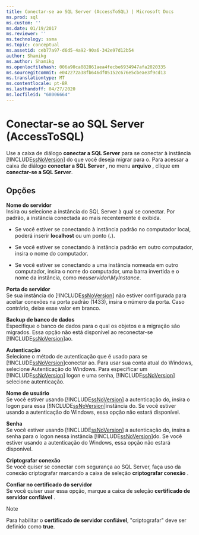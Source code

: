 ```yaml
---
title: Conectar-se ao SQL Server (AccessToSQL) | Microsoft Docs
ms.prod: sql
ms.custom: ''
ms.date: 01/19/2017
ms.reviewer: ''
ms.technology: ssma
ms.topic: conceptual
ms.assetid: ceb77a97-d6d5-4a92-90a6-342e97d12b54
author: Shamikg
ms.author: Shamikg
ms.openlocfilehash: 006a90ca082861aea4fecbe6934947afa2020335
ms.sourcegitcommit: e042272a38fb646df05152c676e5cbeae3f9cd13
ms.translationtype: MT
ms.contentlocale: pt-BR
ms.lasthandoff: 04/27/2020
ms.locfileid: "68006664"
---
```

# <a name="connect-to-sql-server-accesstosql"></a>Conectar-se ao SQL Server (AccessToSQL)
Use a caixa de diálogo **conectar a SQL Server** para se conectar à instância [!INCLUDE[ssNoVersion](../../includes/ssnoversion-md.md)] do que você deseja migrar para o. Para acessar a caixa de diálogo **conectar a SQL Server** , no menu **arquivo** , clique em **conectar-se a SQL Server**.  
  
## <a name="options"></a>Opções  
**Nome do servidor**  
Insira ou selecione a instância do SQL Server à qual se conectar. Por padrão, a instância conectada ao mais recentemente é exibida.  
  
-   Se você estiver se conectando à instância padrão no computador local, poderá inserir **localhost** ou um ponto (**.**).  
  
-   Se você estiver se conectando à instância padrão em outro computador, insira o nome do computador.  
  
-   Se você estiver se conectando a uma instância nomeada em outro computador, insira o nome do computador, uma barra invertida e o nome da instância, como *meuservidor*\\*MyInstance*.  
  
**Porta do servidor**  
Se sua instância do [!INCLUDE[ssNoVersion](../../includes/ssnoversion-md.md)] não estiver configurada para aceitar conexões na porta padrão (1433), insira o número da porta. Caso contrário, deixe esse valor em branco.  
  
**Backup de banco de dados**  
Especifique o banco de dados para o qual os objetos e a migração são migrados. Essa opção não está disponível ao reconectar-se [!INCLUDE[ssNoVersion](../../includes/ssnoversion-md.md)]ao.  
  
**Autenticação**  
Selecione o método de autenticação que é usado para se [!INCLUDE[ssNoVersion](../../includes/ssnoversion-md.md)]conectar ao. Para usar sua conta atual do Windows, selecione Autenticação do Windows. Para especificar um [!INCLUDE[ssNoVersion](../../includes/ssnoversion-md.md)] logon e uma senha, [!INCLUDE[ssNoVersion](../../includes/ssnoversion-md.md)] selecione autenticação.  
  
**Nome de usuário**  
Se você estiver usando [!INCLUDE[ssNoVersion](../../includes/ssnoversion-md.md)] a autenticação do, insira o logon para essa [!INCLUDE[ssNoVersion](../../includes/ssnoversion-md.md)]instância do. Se você estiver usando a autenticação do Windows, essa opção não estará disponível.  
  
**Senha**  
Se você estiver usando [!INCLUDE[ssNoVersion](../../includes/ssnoversion-md.md)] a autenticação do, insira a senha para o logon nessa instância [!INCLUDE[ssNoVersion](../../includes/ssnoversion-md.md)]do. Se você estiver usando a autenticação do Windows, essa opção não estará disponível.  
  
**Criptografar conexão**  
Se você quiser se conectar com segurança ao SQL Server, faça uso da conexão criptografar marcando a caixa de seleção **criptografar conexão** .  
  
**Confiar no certificado do servidor**  
Se você quiser usar essa opção, marque a caixa de seleção **certificado de servidor confiável** .  
  
> [!NOTE]  
> Para habilitar o **certificado de servidor confiável**, "criptografar" deve ser definido como **true**.  
  
